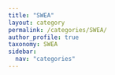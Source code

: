 ```yaml
---
title: "SWEA"
layout: category
permalink: /categories/SWEA/
author_profile: true
taxonomy: SWEA
sidebar:
  nav: "categories"
---
```

